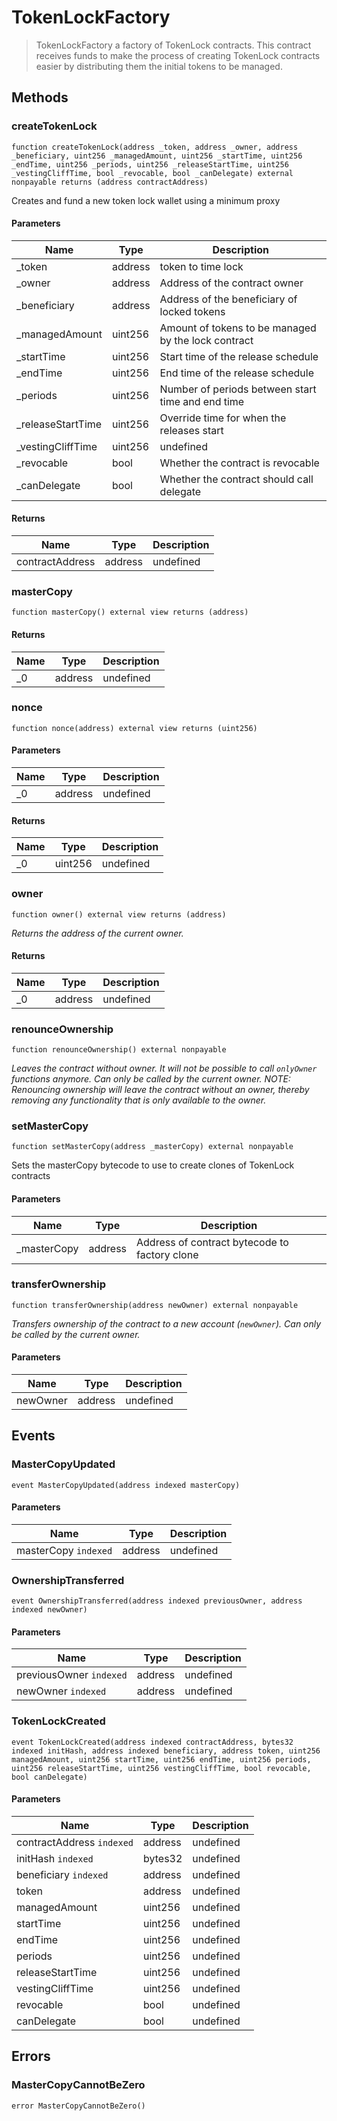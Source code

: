 # TokenLockFactory



> TokenLockFactory  a factory of TokenLock contracts. This contract receives funds to make the process of creating TokenLock contracts easier by distributing them the initial tokens to be managed.





## Methods

### createTokenLock

```solidity
function createTokenLock(address _token, address _owner, address _beneficiary, uint256 _managedAmount, uint256 _startTime, uint256 _endTime, uint256 _periods, uint256 _releaseStartTime, uint256 _vestingCliffTime, bool _revocable, bool _canDelegate) external nonpayable returns (address contractAddress)
```

Creates and fund a new token lock wallet using a minimum proxy



#### Parameters

| Name | Type | Description |
|---|---|---|
| _token | address | token to time lock |
| _owner | address | Address of the contract owner |
| _beneficiary | address | Address of the beneficiary of locked tokens |
| _managedAmount | uint256 | Amount of tokens to be managed by the lock contract |
| _startTime | uint256 | Start time of the release schedule |
| _endTime | uint256 | End time of the release schedule |
| _periods | uint256 | Number of periods between start time and end time |
| _releaseStartTime | uint256 | Override time for when the releases start |
| _vestingCliffTime | uint256 | undefined |
| _revocable | bool | Whether the contract is revocable |
| _canDelegate | bool | Whether the contract should call delegate |

#### Returns

| Name | Type | Description |
|---|---|---|
| contractAddress | address | undefined |

### masterCopy

```solidity
function masterCopy() external view returns (address)
```






#### Returns

| Name | Type | Description |
|---|---|---|
| _0 | address | undefined |

### nonce

```solidity
function nonce(address) external view returns (uint256)
```





#### Parameters

| Name | Type | Description |
|---|---|---|
| _0 | address | undefined |

#### Returns

| Name | Type | Description |
|---|---|---|
| _0 | uint256 | undefined |

### owner

```solidity
function owner() external view returns (address)
```



*Returns the address of the current owner.*


#### Returns

| Name | Type | Description |
|---|---|---|
| _0 | address | undefined |

### renounceOwnership

```solidity
function renounceOwnership() external nonpayable
```



*Leaves the contract without owner. It will not be possible to call `onlyOwner` functions anymore. Can only be called by the current owner. NOTE: Renouncing ownership will leave the contract without an owner, thereby removing any functionality that is only available to the owner.*


### setMasterCopy

```solidity
function setMasterCopy(address _masterCopy) external nonpayable
```

Sets the masterCopy bytecode to use to create clones of TokenLock contracts



#### Parameters

| Name | Type | Description |
|---|---|---|
| _masterCopy | address | Address of contract bytecode to factory clone |

### transferOwnership

```solidity
function transferOwnership(address newOwner) external nonpayable
```



*Transfers ownership of the contract to a new account (`newOwner`). Can only be called by the current owner.*

#### Parameters

| Name | Type | Description |
|---|---|---|
| newOwner | address | undefined |



## Events

### MasterCopyUpdated

```solidity
event MasterCopyUpdated(address indexed masterCopy)
```





#### Parameters

| Name | Type | Description |
|---|---|---|
| masterCopy `indexed` | address | undefined |

### OwnershipTransferred

```solidity
event OwnershipTransferred(address indexed previousOwner, address indexed newOwner)
```





#### Parameters

| Name | Type | Description |
|---|---|---|
| previousOwner `indexed` | address | undefined |
| newOwner `indexed` | address | undefined |

### TokenLockCreated

```solidity
event TokenLockCreated(address indexed contractAddress, bytes32 indexed initHash, address indexed beneficiary, address token, uint256 managedAmount, uint256 startTime, uint256 endTime, uint256 periods, uint256 releaseStartTime, uint256 vestingCliffTime, bool revocable, bool canDelegate)
```





#### Parameters

| Name | Type | Description |
|---|---|---|
| contractAddress `indexed` | address | undefined |
| initHash `indexed` | bytes32 | undefined |
| beneficiary `indexed` | address | undefined |
| token  | address | undefined |
| managedAmount  | uint256 | undefined |
| startTime  | uint256 | undefined |
| endTime  | uint256 | undefined |
| periods  | uint256 | undefined |
| releaseStartTime  | uint256 | undefined |
| vestingCliffTime  | uint256 | undefined |
| revocable  | bool | undefined |
| canDelegate  | bool | undefined |



## Errors

### MasterCopyCannotBeZero

```solidity
error MasterCopyCannotBeZero()
```







